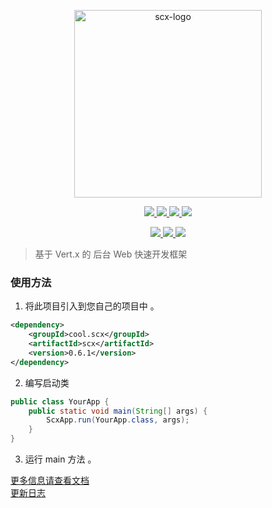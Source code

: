 <p align="center">
    <img src="https://scx.cool/img/scx-logo.svg" width="300px"  alt="scx-logo"/>
</p>
<p align="center">
    <a target="_blank" href="https://github.com/scx567888/scx">
        <img src="https://img.shields.io/badge/version-0.6.1-ff69b4"/>
    </a> 
    <a target="_blank" href="https://github.com/scx567888/scx">
        <img src="https://img.shields.io/github/languages/code-size/scx567888/scx?color=orange"/>
    </a>
    <a target="_blank" href="https://github.com/scx567888/scx/issues">
        <img src="https://img.shields.io/github/issues/scx567888/scx"/>
    </a> 
    <a target="_blank" href="https://github.com/scx567888/scx/blob/master/LICENSE">
        <img src="https://img.shields.io/github/license/scx567888/scx"/>
    </a>
</p>
<p align="center">
   <a target="_blank" href="https://github.com/spring-projects/spring-boot">
        <img src="https://img.shields.io/badge/Vert.x-4.0.2-blue"/>
    </a>
    <a target="_blank" href="https://github.com/apache/poi">
        <img src="https://img.shields.io/badge/Freemarker-2.3.31-blue"/>
    </a>
    <a target="_blank" href="https://github.com/apache/poi">
        <img src="https://img.shields.io/badge/Jackson-2.12.1-blue"/>
    </a>
</p>

> 基于 Vert.x 的 后台 Web 快速开发框架

### 使用方法

1. 将此项目引入到您自己的项目中 。

``` xml
<dependency>
    <groupId>cool.scx</groupId>
    <artifactId>scx</artifactId>
    <version>0.6.1</version>
</dependency>
```

2. 编写启动类

``` java
public class YourApp {
    public static void main(String[] args) {
        ScxApp.run(YourApp.class, args);
    }
}
```

3. 运行 main 方法 。

[更多信息请查看文档](https://github.com/scx567888/scx/wiki) <br/>
[更新日志](https://github.com/scx567888/scx/wiki/CHANGELOG)
